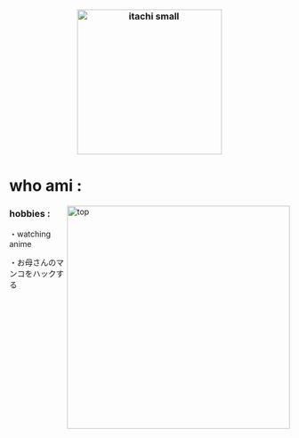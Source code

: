 <h3 align=center><img src="https://github.com/itachism/itachism/blob/main/itachi_small.png" alt="itachi small" width=260></h3>

<h1>who ami :</h1>
<img src="https://cdn.discordapp.com/attachments/1267557542872092806/1276701679370371174/itachi-lol.gif?ex=66ca7c98&is=66c92b18&hm=7379174fe250b75b79e4ad0885ead9d287320575c6076cc0089bccbf06a61d0a&" alt="top" align=right width=400>
<h3>hobbies :</h3>
<p>・watching anime</p>
<p>・お母さんのマンコをハックする</p>
